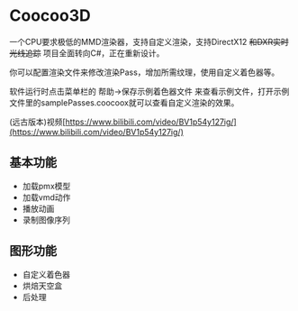 # Coocoo3D
一个CPU要求极低的MMD渲染器，支持自定义渲染，支持DirectX12 ~~和DXR实时光线追踪~~ 项目全面转向C#，正在重新设计。

你可以配置渲染文件来修改渲染Pass，增加所需纹理，使用自定义着色器等。

软件运行时点击菜单栏的 帮助->保存示例着色器文件 来查看示例文件，打开示例文件里的samplePasses.coocoox就可以查看自定义渲染的效果。

(远古版本)视频[https://www.bilibili.com/video/BV1p54y127ig/](https://www.bilibili.com/video/BV1p54y127ig/)

## 基本功能
* 加载pmx模型
* 加载vmd动作
* 播放动画
* 录制图像序列
## 图形功能
* 自定义着色器
* 烘焙天空盒
* 后处理
